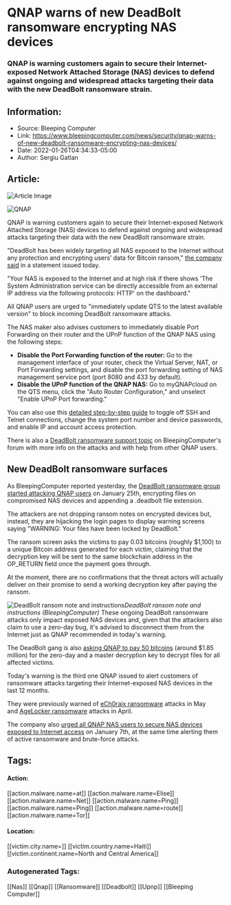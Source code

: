 # QNAP warns of new DeadBolt ransomware encrypting NAS devices
### QNAP is warning customers again to secure their Internet-exposed Network Attached Storage (NAS) devices to defend against ongoing and widespread attacks targeting their data with the new DeadBolt ransomware strain.

## Information:
+ Source: Bleeping Computer
+ Link: https://www.bleepingcomputer.com/news/security/qnap-warns-of-new-deadbolt-ransomware-encrypting-nas-devices/
+ Date: 2022-01-26T04:34:33-05:00
+ Author: Sergiu Gatlan


## Article:
![Article Image](https://www.bleepstatic.com/content/hl-images/2021/04/29/QNAP-headpic.jpg)

![QNAP ](https://www.bleepstatic.com/content/hl-images/2021/04/29/QNAP-headpic.jpg)


QNAP is warning customers again to secure their Internet-exposed Network Attached Storage (NAS) devices to defend against ongoing and widespread attacks targeting their data with the new DeadBolt ransomware strain.


"DeadBolt has been widely targeting all NAS exposed to the Internet without any protection and encrypting users’ data for Bitcoin ransom," [the company said](https://www.qnap.com/en/security-news/2022/take-immediate-actions-to-stop-your-nas-from-exposing-to-the-internet-and-fight-against-ransomware-together) in a statement issued today.


"Your NAS is exposed to the Internet and at high risk if there shows 'The System Administration service can be directly accessible from an external IP address via the following protocols: HTTP' on the dashboard."


All QNAP users are urged to "immediately update QTS to the latest available version" to block incoming DeadBolt ransomware attacks.


The NAS maker also advises customers to immediately disable Port Forwarding on their router and the UPnP function of the QNAP NAS using the following steps:


* **Disable the Port Forwarding function of the router:** Go to the management interface of your router, check the Virtual Server, NAT, or Port Forwarding settings, and disable the port forwarding setting of NAS management service port (port 8080 and 433 by default).
* **Disable the UPnP function of the QNAP NAS:** Go to myQNAPcloud on the QTS menu, click the "Auto Router Configuration," and unselect "Enable UPnP Port forwarding."

You can also use this [detailed step-by-step guide](https://www.qnap.com/en/security-advisory/nas-201911-01) to toggle off SSH and Telnet connections, change the system port number and device passwords, and enable IP and account access protection.


There is also a [DeadBolt ransomware support topic](https://www.bleepingcomputer.com/forums/t/767603/deadbolt-ransomware-support-topic-qnap-devices-deadbolt-extension/) on BleepingComputer's forum with more info on the attacks and with help from other QNAP users.


New DeadBolt ransomware surfaces
--------------------------------


As BleepingComputer reported yesterday, the [DeadBolt ransomware group started attacking QNAP users](https://www.bleepingcomputer.com/news/security/new-deadbolt-ransomware-targets-qnap-devices-asks-50-btc-for-master-key/) on January 25th, encrypting files on compromised NAS devices and appending a .deadbolt file extension.


The attackers are not dropping ransom notes on encrypted devices but, instead, they are hijacking the login pages to display warning screens saying "WARNING: Your files have been locked by DeadBolt."


The ransom screen asks the victims to pay 0.03 bitcoins (roughly $1,100) to a unique Bitcoin address generated for each victim, claiming that the decryption key will be sent to the same blockchain address in the OP\_RETURN field once the payment goes through.


At the moment, there are no confirmations that the threat actors will actually deliver on their promise to send a working decryption key after paying the ransom.



![DeadBolt ransom note and instructions](https://www.bleepstatic.com/images/news/u/1109292/2022/DeadBolt%20ransom%20note%20and%20instructions.jpg)*DeadBolt ransom note and instructions (BleepingComputer)*
These ongoing DeadBolt ransomware attacks only impact exposed NAS devices and, given that the attackers also claim to use a zero-day bug, it's advised to disconnect them from the Internet just as QNAP recommended in today's warning.


The DeadBolt gang is also [asking QNAP to pay 50 bitcoins](https://www.bleepstatic.com/images/news/ransomware/d/deadbolt/master-key-note.jpg) (around $1.85 million) for the zero-day and a master decryption key to decrypt files for all affected victims.


Today's warning is the third one QNAP issued to alert customers of ransomware attacks targeting their Internet-exposed NAS devices in the last 12 months.


They were previously warned of [eCh0raix ransomware](https://www.bleepingcomputer.com/news/security/qnap-warns-of-ech0raix-ransomware-attacks-roon-server-zero-day/) attacks in May and [AgeLocker ransomware](https://www.bleepingcomputer.com/news/security/qnap-warns-of-agelocker-ransomware-attacks-on-nas-devices/) attacks in April.


The company also [urged all QNAP NAS users to secure NAS devices exposed to Internet access](https://www.bleepingcomputer.com/news/security/qnap-warns-of-ransomware-targeting-internet-exposed-nas-devices/) on January 7th, at the same time alerting them of active ransomware and brute-force attacks.





## Tags:

#### Action:
[[action.malware.name=at]] [[action.malware.name=Elise]] [[action.malware.name=Net]] [[action.malware.name=Ping]] [[action.malware.name=Ping]] [[action.malware.name=route]] [[action.malware.name=Tor]]

#### Location:
[[victim.city.name=]] [[victim.country.name=Haiti]] [[victim.continent.name=North and Central America]]

### Autogenerated Tags:
[[Nas]] [[Qnap]] [[Ransomware]] [[Deadbolt]] [[Upnp]] [[Bleeping Computer]]

